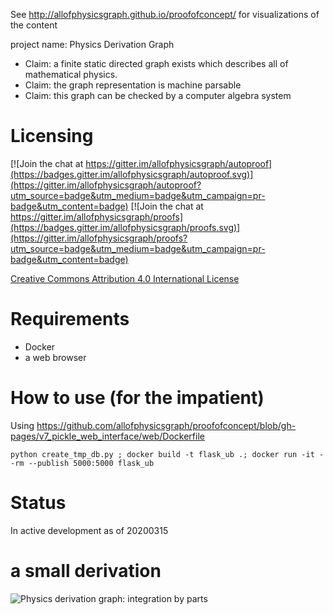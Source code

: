 
See http://allofphysicsgraph.github.io/proofofconcept/
 for visualizations of the content


project name: Physics Derivation Graph

* Claim: a finite static directed graph exists which describes all of mathematical physics. 
* Claim: the graph representation is machine parsable
* Claim: this graph can be checked by a computer algebra system

# Licensing

[![Join the chat at https://gitter.im/allofphysicsgraph/autoproof](https://badges.gitter.im/allofphysicsgraph/autoproof.svg)](https://gitter.im/allofphysicsgraph/autoproof?utm_source=badge&utm_medium=badge&utm_campaign=pr-badge&utm_content=badge) [![Join the chat at https://gitter.im/allofphysicsgraph/proofs](https://badges.gitter.im/allofphysicsgraph/proofs.svg)](https://gitter.im/allofphysicsgraph/proofs?utm_source=badge&utm_medium=badge&utm_campaign=pr-badge&utm_content=badge)

[Creative Commons Attribution 4.0 International License](http://creativecommons.org/licenses/by/4.0/)



# Requirements

* Docker
* a web browser

# How to use (for the impatient)

Using 
https://github.com/allofphysicsgraph/proofofconcept/blob/gh-pages/v7_pickle_web_interface/web/Dockerfile

    python create_tmp_db.py ; docker build -t flask_ub .; docker run -it --rm --publish 5000:5000 flask_ub


# Status

In active development as of 20200315

# a small derivation

![Physics derivation graph: integration by parts](https://allofphysicsgraph.github.io/proofofconcept/site/pictures/generated_from_project/graph_integration_by_parts_without_labels.png)
